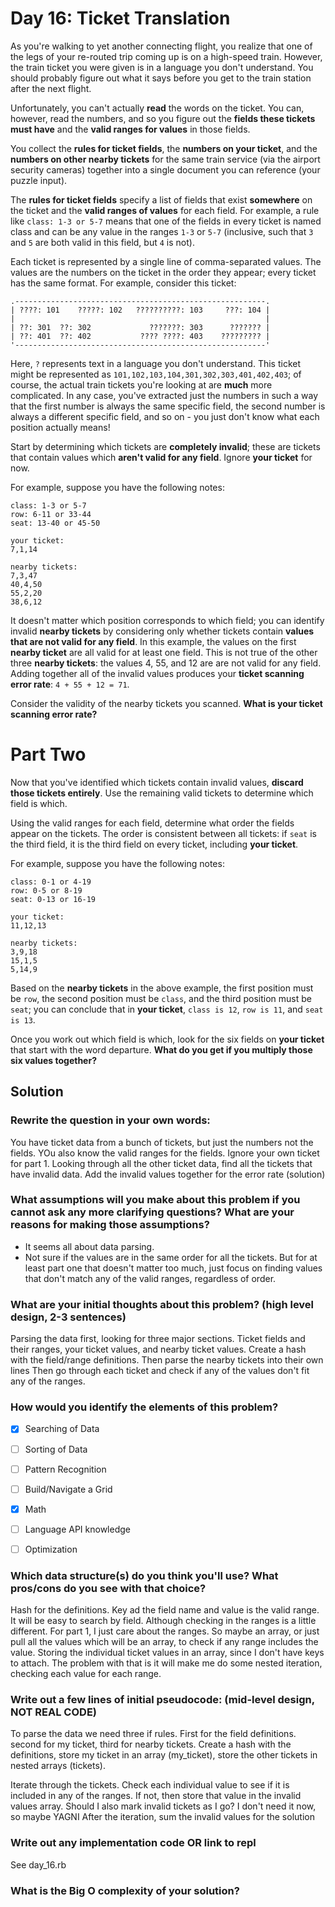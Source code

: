 # Day 16: Ticket Translation

As you're walking to yet another connecting flight, you realize that one of the legs of your re-routed trip coming up is on a high-speed train. However, the train ticket you were given is in a language you don't understand. You should probably figure out what it says before you get to the train station after the next flight.

Unfortunately, you can't actually **read** the words on the ticket. You can, however, read the numbers, and so you figure out the **fields these tickets must have** and the **valid ranges for values** in those fields.

You collect the **rules for ticket fields**, the **numbers on your ticket**, and the **numbers on other nearby tickets** for the same train service (via the airport security cameras) together into a single document you can reference (your puzzle input).

The **rules for ticket fields** specify a list of fields that exist **somewhere** on the ticket and the **valid ranges of values** for each field. For example, a rule like `class: 1-3 or 5-7` means that one of the fields in every ticket is named class and can be any value in the ranges `1-3` or `5-7` (inclusive, such that `3` and `5` are both valid in this field, but `4` is not).

Each ticket is represented by a single line of comma-separated values. The values are the numbers on the ticket in the order they appear; every ticket has the same format. For example, consider this ticket:
```
.--------------------------------------------------------.
| ????: 101    ?????: 102   ??????????: 103     ???: 104 |
|                                                        |
| ??: 301  ??: 302             ???????: 303      ??????? |
| ??: 401  ??: 402           ???? ????: 403    ????????? |
'--------------------------------------------------------'
```

Here, `?` represents text in a language you don't understand. This ticket might be represented as `101,102,103,104,301,302,303,401,402,403`; of course, the actual train tickets you're looking at are **much** more complicated. In any case, you've extracted just the numbers in such a way that the first number is always the same specific field, the second number is always a different specific field, and so on - you just don't know what each position actually means!

Start by determining which tickets are **completely invalid**; these are tickets that contain values which **aren't valid for any field**. Ignore **your ticket** for now.

For example, suppose you have the following notes:

```
class: 1-3 or 5-7
row: 6-11 or 33-44
seat: 13-40 or 45-50

your ticket:
7,1,14

nearby tickets:
7,3,47
40,4,50
55,2,20
38,6,12
```

It doesn't matter which position corresponds to which field; you can identify invalid **nearby tickets** by considering only whether tickets contain **values that are not valid for any field**. In this example, the values on the first **nearby ticket** are all valid for at least one field. This is not true of the other three **nearby tickets**: the values 4, 55, and 12 are are not valid for any field. Adding together all of the invalid values produces your **ticket scanning error rate**: `4 + 55 + 12 = 71`.

Consider the validity of the nearby tickets you scanned. **What is your ticket scanning error rate?**

# Part Two
Now that you've identified which tickets contain invalid values, **discard those tickets entirely**. Use the remaining valid tickets to determine which field is which.

Using the valid ranges for each field, determine what order the fields appear on the tickets. The order is consistent between all tickets: if `seat` is the third field, it is the third field on every ticket, including **your ticket**.

For example, suppose you have the following notes:

```
class: 0-1 or 4-19
row: 0-5 or 8-19
seat: 0-13 or 16-19

your ticket:
11,12,13

nearby tickets:
3,9,18
15,1,5
5,14,9
```

Based on the **nearby tickets** in the above example, the first position must be `row`, the second position must be `class`, and the third position must be `seat`; you can conclude that in **your ticket**, `class is 12`, `row is 11`, and `seat is 13`.

Once you work out which field is which, look for the six fields on **your ticket** that start with the word departure. **What do you get if you multiply those six values together?**


## Solution
### Rewrite the question in your own words:
You have ticket data from a bunch of tickets, but just the numbers not the fields. YOu also know the valid ranges for the fields. Ignore your own ticket for part 1. Looking through all the other ticket data, find all the tickets that have invalid data. Add the invalid values together for the error rate (solution)

### What assumptions will you make about this problem if you cannot ask any more clarifying questions? What are your reasons for making those assumptions?
* It seems all about data parsing.
* Not sure if the values are in the same order for all the tickets. But for at least part one that doesn't matter too much, just focus on finding values that don't match any of the valid ranges, regardless of order.

### What are your initial thoughts about this problem? (high level design, 2-3 sentences)
Parsing the data first, looking for three major sections. Ticket fields and their ranges, your ticket values, and nearby ticket values.
Create a hash with the field/range definitions. Then parse the nearby tickets into their own lines
Then go through each ticket and check if any of the values don't fit any of the ranges.

### How would you identify the elements of this problem?

- [X] Searching of Data
- [ ] Sorting of Data
- [ ] Pattern Recognition
- [ ] Build/Navigate a Grid
- [X] Math
- [ ] Language API knowledge
- [ ] Optimization


### Which data structure(s) do you think you'll use? What pros/cons do you see with that choice?
Hash for the definitions. Key ad the field name and value is the valid range. It will be easy to search by field. Although checking in the ranges is a little different. For part 1, I just care about the ranges. So maybe an array, or just pull all the values which will be an array, to check if any range includes the value.
Storing the individual ticket values in an array, since I don't have keys to attach. The problem with that is it will make me do some nested iteration, checking each value for each range.

### Write out a few lines of initial pseudocode: (mid-level design, NOT REAL CODE)
To parse the data we need three if rules. First for the field definitions. second for my ticket, third for nearby tickets. Create a hash with the definitions, store my ticket in an array (my_ticket), store the other tickets in nested arrays (tickets).

Iterate through the tickets. Check each individual value to see if it is included in any of the ranges. If not, then store that value in the invalid values array.
Should I also mark invalid tickets as I go? I don't need it now, so maybe YAGNI
After the iteration, sum the invalid values for the solution

### Write out any implementation code OR link to repl
See day_16.rb

### What is the Big O complexity of your solution?
